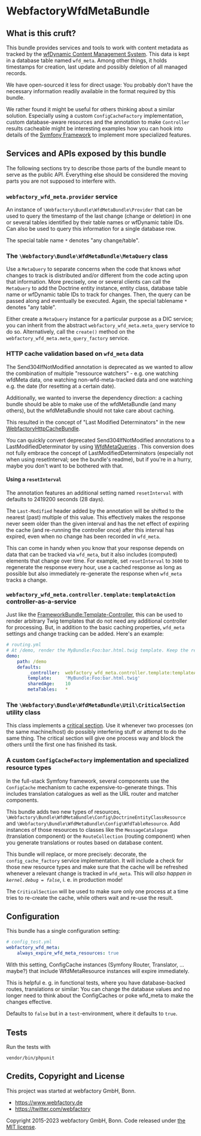 # WebfactoryWfdMetaBundle

## What is this cruft? 

This bundle provides services and tools to work with content metadata as tracked by the [wfDynamic Content Management System](http://www.wfdynamic.de). This data is kept in a database table named `wfd_meta`. Among other things, it holds timestamps for creation, last update and possibly deletion of all managed records.

We have open-sourced it less for direct usage: You probably don't have the necessary information readily available in the format required by this bundle. 

We rather found it might be useful for others thinking about a similar solution. Especially using a custom `ConfigCacheFactory` implementation, custom database-aware resources and the annotation to make `Controller` results cacheable might be interesting examples how you can hook into details of the [Symfony Framework](http://www.symfony.com) to implement more specialized features.

## Services and APIs exposed by this bundle

The following sections try to describe those parts of the bundle meant to serve as the public API. Everything else should be considered the moving parts you are not supposed to interfere with.

### `webfactory_wfd_meta.provider` service

An instance of `\Webfactory\Bundle\WfdMetaBundle\Provider` that can be used to query the timestamp of the last change (change or deletion) in one or several tables identified by their table names or wfDynamic table IDs. Can also be used to query this information for a single database row.

The special table name `*` denotes "any change/table".

### The `\Webfactory\Bundle\WfdMetaBundle\MetaQuery` class
 
Use a `MetaQuery` to separate concerns when the code that knows *what* changes to track is distributed and/or different from the code acting upon that information. More precisely, one or several clients can call the `MetaQuery` to add the Doctrine entity instance, entity class, database table name or wfDynamic table IDs to track for changes. Then, the query can be passed along and eventually be executed. Again, the special tablename `*` denotes "any table".

Either create a `MetaQuery` instance for a particular purpose as a DIC service; you can inherit from the abstract `webfactory_wfd_meta.meta_query` service to do so. Alternatively, call the `create()` method on the `webfactory_wfd_meta.meta_query_factory` service.

### HTTP cache validation based on `wfd_meta` data

The Send304IfNotModified annotation is deprecated as we wanted to allow the combination of multiple "ressource watchers" - e.g. one watching wfdMeta data, one watching non-wfd-meta-tracked data and one watching e.g. the date (for resetting at a certain date).

Additionally, we wanted to inverse the dependency direction: a caching bundle should be able to make use of the wfdMetaBundle (and many others), but the wfdMetaBundle should not take care about caching.

This resulted in the concept of "Last Modified Determinators" in the new [WebfactoryHttpCacheBundle](https://github.com/webfactory/WebfactoryHttpCacheBundle).

You can quickly convert deprecated Send304IfNotModified annotations to a LastModifiedDeterminator by using [WfdMetaQueries](src/Caching/WfdMetaQueries.php) . This conversion does not fully embrace the concept of LastModifiedDeterminators (especially not when using resetInterval; see the bundle's readme), but if you're in a hurry, maybe you don't want to be bothered with that.

#### Using a `resetInterval`

The annotation features an additional setting named `resetInterval` with defaults to 2419200 seconds (28 days).

The `Last-Modified` header added by the annotation will be shifted to the nearest (past) multiple  of this value. This effectively makes the response never seem older than the given interval and has the net effect of expiring the cache (and re-running the controller once) after this interval has expired, even when no change has been recorded in `wfd_meta`.
 
This can come in handy when you know that your response depends on data that can be tracked via `wfd_meta`, but it also includes (computed) elements that change over time. For example, set `resetInterval` to `3600` to regenerate the response every hour, use a cached response as long as possible but also immediately re-generate the response when `wfd_meta` tracks a change.
 
### `webfactory_wfd_meta.controller.template:templateAction` controller-as-a-service

Just like the [FrameworkBundle:Template-Controller](http://symfony.com/doc/current/cookbook/templating/render_without_controller.html), this can be used to render arbitrary Twig templates that do not need any additional controller for processing. But, in addition to the basic caching properties, `wfd_meta` settings and change tracking can be added. Here's an example:
 
```yaml
# routing.yml
# At /demo, render the MyBundle:Foo:bar.html.twig template. Keep the response in public caches, revalidating it every 10s. Whenever wfd_meta tracks any change, generate a fresh response.
demo:
    path: /demo
    defaults:
        _controller:  webfactory_wfd_meta.controller.template:templateAction
        template:     'MyBundle:Foo:bar.html.twig'
        sharedAge:    10
        metaTables:   *
``` 

### The `\Webfactory\Bundle\WfdMetaBundle\Util\CriticalSection` utility class

This class implements a [critical section](https://en.wikipedia.org/wiki/Critical_section). Use it whenever two processes (on the same machine/host) do possibly interfering stuff or attempt to do the same thing. The critical section will give one process way and block the others until the first one has finished its task.
  
### A custom `ConfigCacheFactory` implementation and specialized resource types

In the full-stack Symfony framework, several components use the `ConfigCache` mechanism to cache expensive-to-generate things. This includes translation catalogues as well as the URL router and matcher components.
 
This bundle adds two new types of resources, `\Webfactory\Bundle\WfdMetaBundle\Config\DoctrineEntityClassResource` and `\Webfactory\Bundle\WfdMetaBundle\Config\WfdTableResource`. Add instances of those resources to classes like the `MessageCatalogue` (translation component) or the `RouteCollection` (routing component) when you generate translations or routes based on database content.
 
This bundle will replace, or more precisely: decorate, the `config_cache_factory` service implementation. It will include a check for those new resource types and make sure that the cache will be refreshed whenever a relevant change is tracked in `wfd_meta`. This will *also happen in `kernel.debug = false`*, i. e. in production mode!
 
 The `CriticalSection` will be used to make sure only one process at a time tries to re-create the cache, while others wait and re-use the result.

## Configuration

This bundle has a single configuration setting:

```yml
# config_test.yml
webfactory_wfd_meta:
    always_expire_wfd_meta_resources: true
```

With this setting, ConfigCache instances (Symfony Router, Translator, ... maybe?) that include WfdMetaResource instances will expire immediately.

This is helpful e. g. in functional tests, where you have database-backed routes, translations or similar: You can change the database values and no longer need to think about the ConfigCaches or poke wfd_meta to make the changes effective.

Defaults to `false` but in a `test`-environment, where it defaults to `true`.

## Tests

Run the tests with

    vendor/bin/phpunit

## Credits, Copyright and License

This project was started at webfactory GmbH, Bonn.

- <https://www.webfactory.de>
- <https://twitter.com/webfactory>

Copyright 2015-2023 webfactory GmbH, Bonn. Code released under [the MIT license](LICENSE).

